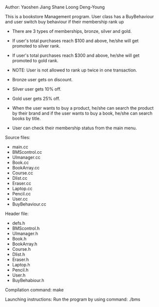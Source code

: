 Author:
Yaoshen Jiang
Shane Loong Deng-Young

This is a bookstore Management program. User class has a BuyBehaviour and user switch buy behaviour if their membership rank up
- There are 3 types of memberships, bronze, silver and gold.
- If user's total purchases reach $100 and above, he/she will get promoted to silver rank.
- If user's total purchases reach $300 and above, he/she will get promoted to gold rank.
- NOTE: User is not allowed to rank up twice in one transaction.

- Bronze user gets on discount.
- Silver user gets 10% off.
- Gold user gets 25% off.

- When the user wants to buy a product, he/she can search the product by their brand and if
the user wants to buy a book, he/she can search books by title.

- User can check their membership status from the main menu.

Source files:
- main.cc
- BMScontrol.cc
- UImanager.cc
- Book.cc
- BookArray.cc
- Course.cc
- Dlist.cc
- Eraser.cc
- Laptop.cc
- Pencil.cc
- User.cc
- BuyBehaviour.cc

Header file:
- defs.h
- BMScontrol.h
- UImanager.h
- Book.h
- BookArray.h
- Course.h
- Dlist.h
- Eraser.h
- Laptop.h
- Pencil.h
- User.h
- BuyBehabiour.h

Compilation command:
make

Launching instructions:
Run the program by using command: ./bms
